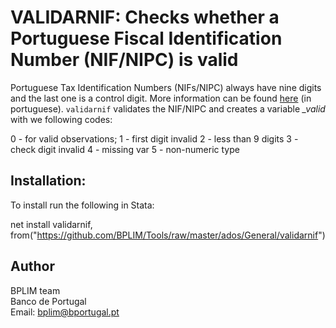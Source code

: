 # VALIDARNIF: Checks whether a Portuguese Fiscal Identification Number (NIF/NIPC) is valid

Portuguese Tax Identification Numbers (NIFs/NIPC) always have nine digits and the last one is a control digit. More information can be found [here](https://pt.wikipedia.org/wiki/N%C3%BAmero_de_identifica%C3%A7%C3%A3o_fiscal) (in portuguese).
`validarnif` validates the NIF/NIPC and creates a variable *_valid* with we following codes:

0 - for valid observations;
1 - first digit invalid
2 - less than 9 digits
3 - check digit invalid
4 - missing var
5 - non-numeric type

## Installation:

To install run the following in Stata:

net install validarnif, from("https://github.com/BPLIM/Tools/raw/master/ados/General/validarnif")

## Author

BPLIM team
<br>Banco de Portugal
<br>Email: bplim@bportugal.pt
